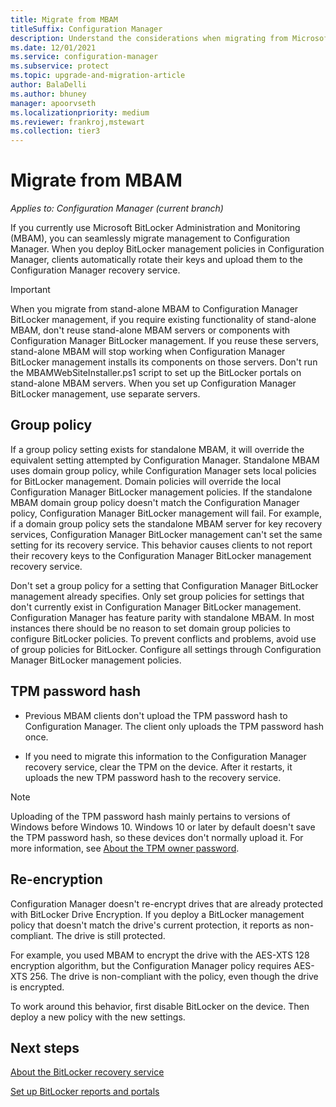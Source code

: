 ```yaml
---
title: Migrate from MBAM
titleSuffix: Configuration Manager
description: Understand the considerations when migrating from Microsoft BitLocker Administration and Monitoring (MBAM) to BitLocker management in Configuration Manager.
ms.date: 12/01/2021
ms.service: configuration-manager
ms.subservice: protect
ms.topic: upgrade-and-migration-article
author: BalaDelli
ms.author: bhuney
manager: apoorvseth
ms.localizationpriority: medium
ms.reviewer: frankroj,mstewart
ms.collection: tier3
---
```


# Migrate from MBAM

*Applies to: Configuration Manager (current branch)*

If you currently use Microsoft BitLocker Administration and Monitoring (MBAM), you can seamlessly migrate management to Configuration Manager. When you deploy BitLocker management policies in Configuration Manager, clients automatically rotate their keys and upload them to the Configuration Manager recovery service.

> [!IMPORTANT]
> When you migrate from stand-alone MBAM to Configuration Manager BitLocker management, if you require existing functionality of stand-alone MBAM, don't reuse stand-alone MBAM servers or components with Configuration Manager BitLocker management. If you reuse these servers, stand-alone MBAM will stop working when Configuration Manager BitLocker management installs its components on those servers. Don't run the MBAMWebSiteInstaller.ps1 script to set up the BitLocker portals on stand-alone MBAM servers. When you set up Configuration Manager BitLocker management, use separate servers.

## Group policy

If a group policy setting exists for standalone MBAM, it will override the equivalent setting attempted by Configuration Manager. Standalone MBAM uses domain group policy, while Configuration Manager sets local policies for BitLocker management. Domain policies will override the local Configuration Manager BitLocker management policies. If the standalone MBAM domain group policy doesn't match the Configuration Manager policy, Configuration Manager BitLocker management will fail. For example, if a domain group policy sets the standalone MBAM server for key recovery services, Configuration Manager BitLocker management can't set the same setting for its recovery service. This behavior causes clients to not report their recovery keys to the Configuration Manager BitLocker management recovery service.

Don't set a group policy for a setting that Configuration Manager BitLocker management already specifies. Only set group policies for settings that don't currently exist in Configuration Manager BitLocker management. Configuration Manager has feature parity with standalone MBAM. In most instances there should be no reason to set domain group policies to configure BitLocker policies. To prevent conflicts and problems, avoid use of group policies for BitLocker. Configure all settings through Configuration Manager BitLocker management policies.

## TPM password hash

- Previous MBAM clients don't upload the TPM password hash to Configuration Manager. The client only uploads the TPM password hash once.

- If you need to migrate this information to the Configuration Manager recovery service, clear the TPM on the device. After it restarts, it uploads the new TPM password hash to the recovery service.

> [!NOTE]
> Uploading of the TPM password hash mainly pertains to versions of Windows before Windows 10. Windows 10 or later by default doesn't save the TPM password hash, so these devices don't normally upload it. For more information, see [About the TPM owner password](/windows/security/information-protection/tpm/change-the-tpm-owner-password#about-the-tpm-owner-password).

## Re-encryption

Configuration Manager doesn't re-encrypt drives that are already protected with BitLocker Drive Encryption. If you deploy a BitLocker management policy that doesn't match the drive's current protection, it reports as non-compliant. The drive is still protected.

For example, you used MBAM to encrypt the drive with the AES-XTS 128 encryption algorithm, but the Configuration Manager policy requires AES-XTS 256. The drive is non-compliant with the policy, even though the drive is encrypted.

To work around this behavior, first disable BitLocker on the device. Then deploy a new policy with the new settings.

## Next steps

[About the BitLocker recovery service](recovery-service.md)

[Set up BitLocker reports and portals](setup-websites.md)
